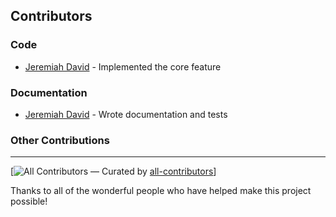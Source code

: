 ## Contributors

### Code

- [Jeremiah David](https://github.com/david-jerry) - Implemented the core feature

### Documentation

- [Jeremiah David](https://github.com/alicejones) - Wrote documentation and tests

### Other Contributions

---

[![All Contributors](https://cdn.jsdelivr.net/npm/all-contributors/dist/badge.svg?v=17) — Curated by [all-contributors](https://github.com/all-contributors/all-contributors)]

Thanks to all of the wonderful people who have helped make this project possible!
